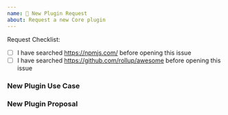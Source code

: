 ```yaml
---
name: 🔌 New Plugin Request
about: Request a new Core plugin
---
```


<!--
  ⚡️ katchow! We 💛 issues.

  Please - do not - remove this template.
  Please - do not - skip or remove parts of this template.
  Or your issue may be closed.

  👉🏽 Need help or tech support? Please don't open an issue!
  Head to https://is.gd/rollup_chat or https://stackoverflow.com/questions/tagged/rollupjs

  ❤️ Rollup? Please consider supporting our collective:
  👉 https://opencollective.com/rollup/donate
-->

Request Checklist:

<!--
  Required Steps Before Opening This Issue
  Please [x] check the boxes to acknowledge you have performed these tasks
-->

- [ ] I have searched https://npmjs.com/ before opening this issue
- [ ] I have searched https://github.com/rollup/awesome before opening this issue

### New Plugin Use Case

<!--
  Please describe the need for the new plugin, how it makes
  sense for your scenario, or other information that describes
  the community need for this plugin.

  Screenshots are great if you have them.
  Code is great to see if you can provide snippets.
-->

### New Plugin Proposal

<!--
  Use this area to describe how the new plugin might behave,
  options that it might have, or other resources that might
  be useful to the plugin you're proposing.
-->
